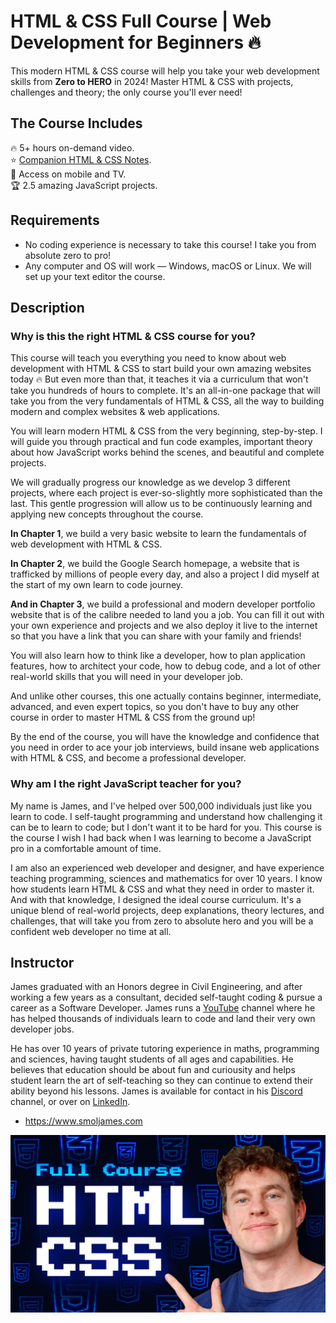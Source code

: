 # HTML & CSS Full Course | Web Development for Beginners 🔥

This modern HTML & CSS course will help you take your web development skills from **Zero to HERO** in 2024! Master HTML & CSS with projects, challenges and theory; the only course you'll ever need!

## The Course Includes

🔥 5+ hours on-demand video.  
⭐️ [Companion HTML & CSS Notes](https://smoljames.com/notes/html_css).  
🧪 Access on mobile and TV.  
🏆 2.5 amazing JavaScript projects.  

## Requirements

- No coding experience is necessary to take this course! I take you from absolute zero to pro!
- Any computer and OS will work — Windows, macOS or Linux. We will set up your text editor the course.

## Description

### Why is this the right HTML & CSS course for you?

This course will teach you everything you need to know about web development with HTML & CSS to start build your own amazing websites today 🔥 But even more than that, it teaches it via a curriculum that won't take you hundreds of hours to complete. It's an all-in-one package that will take you from the very fundamentals of HTML & CSS, all the way to building modern and complex websites & web applications.

You will learn modern HTML & CSS from the very beginning, step-by-step. I will guide you through practical and fun code examples, important theory about how JavaScript works behind the scenes, and beautiful and complete projects.

We will gradually progress our knowledge as we develop 3 different projects, where each project is ever-so-slightly more sophisticated than the last. This gentle progression will allow us to be continuously learning and applying new concepts throughout the course.

**In Chapter 1**, we build a very basic website to learn the fundamentals of web development with HTML & CSS.

**In Chapter 2**, we build the Google Search homepage, a website that is trafficked by millions of people every day, and also a project I did myself at the start of my own learn to code journey.

**And in Chapter 3**, we build a professional and modern developer portfolio website that is of the calibre needed to land you a job. You can fill it out with your own experience and projects and we also deploy it live to the internet so that you have a link that you can share with your family and friends!

You will also learn how to think like a developer, how to plan application features, how to architect your code, how to debug code, and a lot of other real-world skills that you will need in your developer job.

And unlike other courses, this one actually contains beginner, intermediate, advanced, and even expert topics, so you don't have to buy any other course in order to master HTML & CSS from the ground up!

By the end of the course, you will have the knowledge and confidence that you need in order to ace your job interviews, build insane web applications with HTML & CSS, and become a professional developer.

### Why am I the right JavaScript teacher for you?

My name is James, and I've helped over 500,000 individuals just like you learn to code. I self-taught programming and understand how challenging it can be to learn to code; but I don't want it to be hard for you. This course is the course I wish I had back when I was learning to become a JavaScript pro in a comfortable amount of time. 

I am also an experienced web developer and designer, and have experience teaching programming, sciences and mathematics for over 10 years. I know how students learn HTML & CSS and what they need in order to master it. And with that knowledge, I designed the ideal course curriculum. It's a unique blend of real-world projects, deep explanations, theory lectures, and challenges, that will take you from zero to absolute hero and you will be a confident web developer no time at all.

## Instructor

James graduated with an Honors degree in Civil Engineering, and after working a few years as a consultant, decided self-taught coding &  pursue a career as a Software Developer. James runs a [YouTube](https://www.youtube.com/smoljames) channel where he has helped thousands of individuals learn to code and land their very own developer jobs. 

He has over 10 years of private tutoring experience in maths, programming and sciences, having taught students of all ages and capabilities. He believes that education should be about fun and curiousity and helps student learn the art of self-teaching so they can continue to extend their ability beyond his lessons. James is available for contact in his [Discord](https://discord.gg/BYr6gujs4k) channel, or over on [LinkedIn](https://www.linkedin.com/in/jamezmcarthur/).

* https://www.smoljames.com

<!-- turn it into a link to the course -->
[![img-thumbnail](thumbnail.jpg)](youtu.be/Eb3lOiukwAQ)
